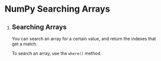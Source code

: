 # NumPy Searching Arrays
<!DOCTYPE html>
<html>
<body>
    <ol>
        <li>
            <h2>Searching Arrays</h2>
            <p>You can search an array for a certain value, and return the indexes that get a match.</p>
            <p>To search an array, use the <code>where()</code> method.</p>
        </li>
    </ol>
</body>
</html>